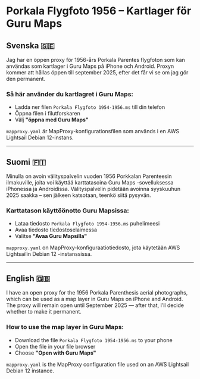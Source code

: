 # Porkala Flygfoto 1956 – Kartlager för Guru Maps

## Svenska 🇸🇪

Jag har en öppen proxy för 1956-års Porkala Parentes flygfoton som kan användas som kartlager i Guru Maps på iPhone och Android. Proxyn kommer att hållas öppen till september 2025, efter det får vi se om jag gör den permanent.

### Så här använder du kartlagret i Guru Maps:

- Ladda ner filen `Porkala Flygfoto 1954-1956.ms` till din telefon  
- Öppna filen i filutforskaren  
- Välj **"öppna med Guru Maps"**

`mapproxy.yaml` är MapProxy-konfigurationsfilen som används i en AWS Lightsail Debian 12-instans.

---

## Suomi 🇫🇮

Minulla on avoin välityspalvelin vuoden 1956 Porkkalan Parenteesin ilmakuville, joita voi käyttää karttatasoina Guru Maps -sovelluksessa iPhonessa ja Androidissa. Välityspalvelin pidetään avoinna syyskuuhun 2025 saakka – sen jälkeen katsotaan, teenkö siitä pysyvän.

### Karttatason käyttöönotto Guru Mapsissa:

- Lataa tiedosto `Porkala Flygfoto 1954-1956.ms` puhelimeesi  
- Avaa tiedosto tiedostoselaimessa  
- Valitse **"Avaa Guru Mapsilla"**

`mapproxy.yaml` on MapProxy-konfiguraatiotiedosto, jota käytetään AWS Lightsailin Debian 12 -instanssissa.

---

## English 🇬🇧

I have an open proxy for the 1956 Porkala Parenthesis aerial photographs, which can be used as a map layer in Guru Maps on iPhone and Android. The proxy will remain open until September 2025 — after that, I’ll decide whether to make it permanent.

### How to use the map layer in Guru Maps:

- Download the file `Porkala Flygfoto 1954-1956.ms` to your phone  
- Open the file in your file browser  
- Choose **"Open with Guru Maps"**

`mapproxy.yaml` is the MapProxy configuration file used on an AWS Lightsail Debian 12 instance.

